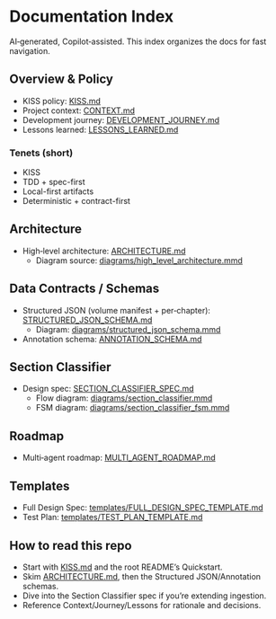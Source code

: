 # Documentation Index

AI‑generated, Copilot‑assisted. This index organizes the docs for fast navigation.

## Overview & Policy

- KISS policy: [KISS.md](KISS.md)
- Project context: [CONTEXT.md](CONTEXT.md)
- Development journey: [DEVELOPMENT_JOURNEY.md](DEVELOPMENT_JOURNEY.md)
- Lessons learned: [LESSONS_LEARNED.md](LESSONS_LEARNED.md)

### Tenets (short)

- KISS
- TDD + spec-first
- Local-first artifacts
- Deterministic + contract-first

## Architecture

- High‑level architecture: [ARCHITECTURE.md](ARCHITECTURE.md)
  - Diagram source: [diagrams/high_level_architecture.mmd](diagrams/high_level_architecture.mmd)

## Data Contracts / Schemas

- Structured JSON (volume manifest + per‑chapter): [STRUCTURED_JSON_SCHEMA.md](STRUCTURED_JSON_SCHEMA.md)
  - Diagram: [diagrams/structured_json_schema.mmd](diagrams/structured_json_schema.mmd)
- Annotation schema: [ANNOTATION_SCHEMA.md](ANNOTATION_SCHEMA.md)

## Section Classifier

- Design spec: [SECTION_CLASSIFIER_SPEC.md](SECTION_CLASSIFIER_SPEC.md)
  - Flow diagram: [diagrams/section_classifier.mmd](diagrams/section_classifier.mmd)
  - FSM diagram: [diagrams/section_classifier_fsm.mmd](diagrams/section_classifier_fsm.mmd)

## Roadmap

- Multi‑agent roadmap: [MULTI_AGENT_ROADMAP.md](MULTI_AGENT_ROADMAP.md)

## Templates

- Full Design Spec: [templates/FULL_DESIGN_SPEC_TEMPLATE.md](templates/FULL_DESIGN_SPEC_TEMPLATE.md)
- Test Plan: [templates/TEST_PLAN_TEMPLATE.md](templates/TEST_PLAN_TEMPLATE.md)

## How to read this repo

- Start with [KISS.md](KISS.md) and the root README’s Quickstart.
- Skim [ARCHITECTURE.md](ARCHITECTURE.md), then the Structured JSON/Annotation schemas.
- Dive into the Section Classifier spec if you’re extending ingestion.
- Reference Context/Journey/Lessons for rationale and decisions.
